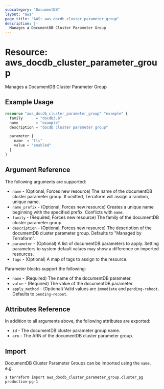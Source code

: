 ```yaml
---
subcategory: "DocumentDB"
layout: "aws"
page_title: "AWS: aws_docdb_cluster_parameter_group"
description: |-
  Manages a DocumentDB Cluster Parameter Group
---
```


# Resource: aws_docdb_cluster_parameter_group

Manages a DocumentDB Cluster Parameter Group

## Example Usage

```terraform
resource "aws_docdb_cluster_parameter_group" "example" {
  family      = "docdb3.6"
  name        = "example"
  description = "docdb cluster parameter group"

  parameter {
    name  = "tls"
    value = "enabled"
  }
}
```

## Argument Reference

The following arguments are supported:

* `name` - (Optional, Forces new resource) The name of the documentDB cluster parameter group. If omitted, Terraform will assign a random, unique name.
* `name_prefix` - (Optional, Forces new resource) Creates a unique name beginning with the specified prefix. Conflicts with `name`.
* `family` - (Required, Forces new resource) The family of the documentDB cluster parameter group.
* `description` - (Optional, Forces new resource) The description of the documentDB cluster parameter group. Defaults to "Managed by Terraform".
* `parameter` - (Optional) A list of documentDB parameters to apply. Setting parameters to system default values may show a difference on imported resources.
* `tags` - (Optional) A map of tags to assign to the resource.

Parameter blocks support the following:

* `name` - (Required) The name of the documentDB parameter.
* `value` - (Required) The value of the documentDB parameter.
* `apply_method` - (Optional) Valid values are `immediate` and `pending-reboot`. Defaults to `pending-reboot`.

## Attributes Reference

In addition to all arguments above, the following attributes are exported:

* `id` - The documentDB cluster parameter group name.
* `arn` - The ARN of the documentDB cluster parameter group.


## Import

DocumentDB Cluster Parameter Groups can be imported using the `name`, e.g.

```
$ terraform import aws_docdb_cluster_parameter_group.cluster_pg production-pg-1
```
